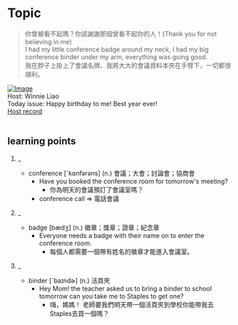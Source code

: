 # Topic

> 你曾被看不起嗎？你該謝謝那個曾看不起你的人！(Thank you for not believing in me) <br>
> I had my little conference badge around my neck, I had my big conference binder under my arm, everything was going good. <br>
> 我在脖子上掛上了會議名牌、我將大大的會議資料本夾在手臂下，一切都很順利。 <br>

[![Image](https://cdn.voicetube.com/assets/thumbnails/J4eZsifmN1A.jpg)](https://www.youtube.com/embed/J4eZsifmN1A?rel=0&showinfo=0&cc_load_policy=0&controls=1&autoplay=1&iv_load_policy=3&playsinline=1&wmode=transparent&start=55&end=62&enablejsapi=1&origin=https://tw.voicetube.com&widgetid=1)<br>
Host: Winnie Liao
<br>Today issue: Happy birthday to me! Best year ever!
<br>
[Host record](https://cdn.voicetube.com/tmp/everyday_records/callmeboss901/3385.mp3)
<br><br>
## learning points
1. _
	* conference [ˋkɑnfərəns] (n.) 會議；大會；討論會；協商會
		- Have you booked the conference room for tomorrow's meeting?
			+ 你為明天的會議預訂了會議室嗎？
		- conference call => 電話會議
2. _
	* badge [bædʒ] (n.) 徽章；獎章；證章；紀念章
		- Everyone needs a badge with their name on to enter the conference room.
			+ 每個人都需要一個帶有姓名的徽章才能進入會議室。

3. _
	* binder [ˋbaɪndɚ] (n.) 活頁夾
		- Hey Mom! the teacher asked us to bring a binder to school tomorrow can you take me to Staples to get one?
			+ 嗨，媽媽！ 老師要我們明天帶一個活頁夾到學校你能帶我去Staples去買一個嗎？
